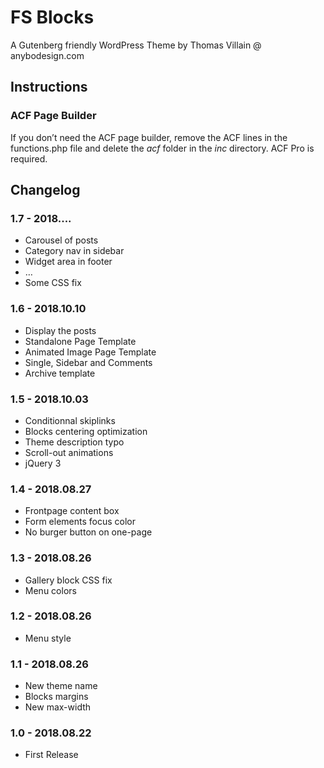 # FS Blocks

A Gutenberg friendly WordPress Theme by Thomas Villain @ anybodesign.com

## Instructions

### ACF Page Builder

If you don’t need the ACF page builder, remove the ACF lines in the functions.php file and delete the _acf_ folder in the _inc_ directory. ACF Pro is required.

## Changelog

### 1.7 - 2018....
* Carousel of posts 
* Category nav in sidebar
* Widget area in footer
* …
* Some CSS fix

### 1.6 - 2018.10.10
* Display the posts 
* Standalone Page Template
* Animated Image Page Template
* Single, Sidebar and Comments
* Archive template

### 1.5 - 2018.10.03
* Conditionnal skiplinks
* Blocks centering optimization
* Theme description typo
* Scroll-out animations
* jQuery 3

### 1.4 - 2018.08.27
* Frontpage content box
* Form elements focus color
* No burger button on one-page

### 1.3 - 2018.08.26
* Gallery block CSS fix
* Menu colors

### 1.2 - 2018.08.26
* Menu style

### 1.1 - 2018.08.26
* New theme name
* Blocks margins
* New max-width

### 1.0 - 2018.08.22
* First Release